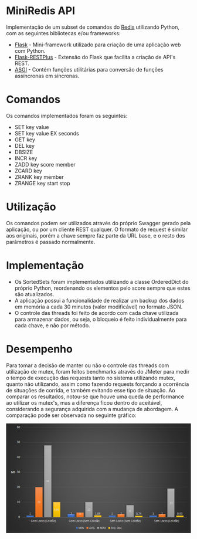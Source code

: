 # MiniRedis API
Implementação de um subset de comandos do [Redis](https://redis.io) utilizando Python, com as seguintes bibliotecas e/ou frameworks:
- [Flask](http://flask.pocoo.org) - Mini-framework utilizado para criação de uma aplicação web com Python.
- [Flask-RESTPlus](https://flask-restplus.readthedocs.io/en/stable/#) - Extensão do Flask que facilita a criação de API's REST.
- [ASGI](https://github.com/django/asgiref/) - Contém funções utilitárias para conversão de funções assíncronas em síncronas.

# Comandos
Os comandos implementados foram os seguintes:
- SET key value
- SET key value EX seconds
- GET key
- DEL key
- DBSIZE
- INCR key
- ZADD key score member
- ZCARD key
- ZRANK key member
- ZRANGE key start stop

# Utilização
Os comandos podem ser utilizados através do próprio Swagger gerado pela aplicação, ou por um cliente REST qualquer. O formato de request é similar aos originais, porém a chave sempre faz parte da URL base, e o resto dos parâmetros é passado normalmente.

# Implementação
- Os SortedSets foram implementados utilizando a classe OrderedDict do próprio Python, reordenando os elementos pelo score sempre que estes são atualizados. 
- A aplicação possui a funcionalidade de realizar um backup dos dados em memória a cada 30 minutos (valor modificável) no formato JSON.
- O controle das threads foi feito de acordo com cada chave utilizada para armazenar dados, ou seja, o bloqueio é feito individualmente para cada chave, e não por método.

# Desempenho
Para tomar a decisão de manter ou não o controle das threads com utilização de mutex, foram feitos benchmarks através do JMeter para medir o tempo de execução das requests tanto no sistema utilizando mutex, quanto não utilizando, assim como fazendo requests forçando a ocorrência de situações de corrida, e também evitando esse tipo de situação. Ao comparar os resultados, notou-se que houve uma queda de performance ao utilizar os mutex's, mas a diferença ficou dentro do aceitável, considerando a segurança adquirida com a mudança de abordagem. A comparação pode ser observada no seguinte gráfico:
<p align="center">
  <img src="grafico_benchmark.png"/>
</p>
